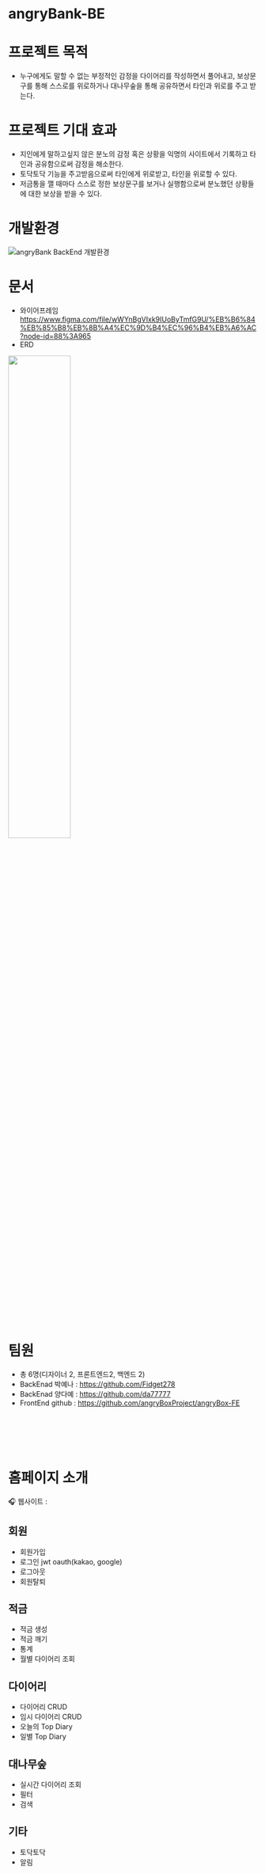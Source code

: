 # angryBank-BE

# 프로젝트 목적
- 누구에게도 말할 수 없는 부정적인 감정을 다이어리를 작성하면서 풀어내고, 보상문구를 통해 스스로를 위로하거나 대나무숲을 통해 공유하면서 타인과 위로를 주고 받는다.

# 프로젝트 기대 효과
- 지인에게 말하고싶지 않은 분노의 감정 혹은 상황을 익명의 사이트에서 기록하고 타인과 공유함으로써 감정을 해소한다.
- 토닥토닥 기능을 주고받음으로써 타인에게 위로받고, 타인을 위로할 수 있다.
- 저금통을 깰 때마다 스스로 정한 보상문구를 보거나 실행함으로써 분노했던 상황들에 대한 보상을 받을 수 있다.

# 개발환경
![angryBank BackEnd 개발환경](https://user-images.githubusercontent.com/84134297/175298380-651a0cfe-de4c-4d01-99b0-a0950675c731.png)

# 문서
- 와이어프레임 <br />https://www.figma.com/file/wWYnBgVIxk9IUoByTmfG9U/%EB%B6%84%EB%85%B8%EB%8B%A4%EC%9D%B4%EC%96%B4%EB%A6%AC?node-id=88%3A965
- ERD
<img src="https://user-images.githubusercontent.com/84134297/175297684-52a99bef-48ec-41b6-a1bd-be0d17dff1a0.JPG" width ="50%" height ="50%"/>



# 팀원
- 총 6명(디자이너 2, 프론트엔드2, 백엔드 2)
- BackEnad 박예나 : https://github.com/Fidget278
- BackEnad 양다예 : https://github.com/da77777
- FrontEnd github : https://github.com/angryBoxProject/angryBox-FE


<div><br><br><br><br></div>

# 홈페이지 소개  

🎧 웹사이트 : 
   ## 회원
   - 회원가입
   - 로그인 jwt oauth(kakao, google)
   - 로그아웃
   - 회원탈퇴

   ## 적금
   - 적금 생성
   - 적금 깨기
   - 통계
   - 월별 다이어리 조회
   
   ## 다이어리
   - 다이어리 CRUD
   - 임시 다이어리 CRUD
   - 오늘의 Top Diary
   - 일별 Top Diary
   
   ## 대나무숲
   - 실시간 다이어리 조회
   - 필터
   - 검색
   
   ## 기타
   - 토닥토닥
   - 알림
   

   

